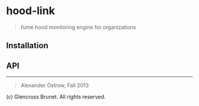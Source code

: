 # hood-link

> fume hood monitoring engine for organizations

## Installation

## API

---

> Alexander Ostrow, Fall 2013  

(c) Glencross Brunet. All rights reserved.
